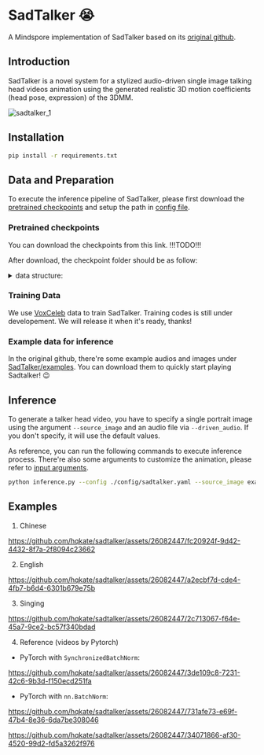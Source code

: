 # SadTalker :sob:

A Mindspore implementation of SadTalker based on its [original github](https://github.com/OpenTalker/SadTalker).

## Introduction
SadTalker is a novel system for a stylized audio-driven single image talking head videos animation using the generated realistic 3D motion coefficients (head pose, expression) of the 3DMM.

![sadtalker_1](https://github.com/hqkate/sadtalker/assets/26082447/f1239f9f-f434-4b2c-8ed0-3f07287eb7f3)


## Installation

```bash
pip install -r requirements.txt
```

## Data and Preparation

To execute the inference pipeline of SadTalker, please first download the [pretrained checkpoints](#pretrained-checkpoints) and setup the path in [config file](./config/sadtalker.yaml).

### Pretrained checkpoints

You can download the checkpoints from this link. !!!TODO!!!

After download, the checkpoint folder should be as follow:

<details>
  <summary>data structure: </summary>

    ```bash
    checkpoints/
    ├── BFM_Fitting
    │   ├── 01_MorphableModel.mat
    │   ├── BFM09_model_info.mat
    │   ├── BFM_exp_idx.mat
    │   ├── BFM_front_idx.mat
    │   ├── Exp_Pca.bin
    │   ├── facemodel_info.mat
    │   ├── select_vertex_id.mat
    │   ├── similarity_Lm3D_all.mat
    │   └── std_exp.txt
    ├── ms
    │   ├── ms_audio2exp.ckpt
    │   ├── ms_audio2pose.ckpt
    │   ├── ms_generator.ckpt
    │   ├── ms_he_estimator.ckpt
    │   ├── ms_kp_extractor.ckpt
    │   ├── ms_mapping.ckpt
    │   ├── ms_mapping_full.ckpt
    │   └── ms_net_recon.ckpt
    gfpgan/
    └── weights
        ├── alignment_WFLW_4HG.ckpt
        ├── detection_Resnet50_Final.ckpt
        ├── GFPGANv1.4.ckpt
        └── parsing_parsenet.ckpt
    ```
</details>


### Training Data

We use [VoxCeleb](https://mm.kaist.ac.kr/datasets/voxceleb/) data to train SadTalker. Training codes is still under developement. We will release it when it's ready, thanks!


### Example data for inference

In the original github, there're some example audios and images under [SadTalker/examples](https://github.com/OpenTalker/SadTalker/tree/main/examples). You can download them to quickly start playing Sadtalker! :wink:


## Inference

To generate a talker head video, you have to specify a single portrait image using the argument `--source_image` and an audio file via `--driven_audio`. If you don't specify, it will use the default values.

As reference, you can run the following commands to execute inference process. There're also some arguments to customize the animation, please refer to [input arguments](./utils/arg_parser.py).

```bash
python inference.py --config ./config/sadtalker.yaml --source_image examples/source_image/people_0.png --driven_audio examples/driven_audio/imagine.wav
```

## Examples
1. Chinese


https://github.com/hqkate/sadtalker/assets/26082447/fc20924f-9d42-4432-8f7a-2f8094c23662


2. English

https://github.com/hqkate/sadtalker/assets/26082447/a2ecbf7d-cde4-4fb7-b6d4-6301b679e75b

3. Singing

https://github.com/hqkate/sadtalker/assets/26082447/2c713067-f64e-45a7-9ce2-bc57f340bdad

4. Reference (videos by Pytorch)

- PyTorch with `SynchronizedBatchNorm`:

https://github.com/hqkate/sadtalker/assets/26082447/3de109c8-7231-42c6-9b3d-f150ecd251fa


- PyTorch with `nn.BatchNorm`:

https://github.com/hqkate/sadtalker/assets/26082447/731afe73-e69f-47b4-8e36-6da7be308046


https://github.com/hqkate/sadtalker/assets/26082447/34071866-af30-4520-99d2-fd5a3262f976
